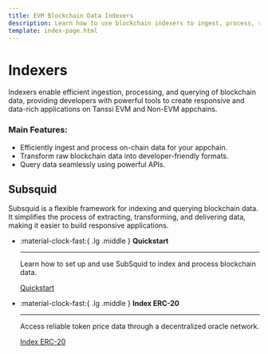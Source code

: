 ```yaml
---
title: EVM Blockchain Data Indexers
description: Learn how to use blockchain indexers to ingest, process, refine, and query Ethereum (EVM) data on Your Tanssi EVM appchain.
template: index-page.html
---
```


# Indexers 

Indexers enable efficient ingestion, processing, and querying of blockchain data, providing developers with powerful tools to create responsive and data-rich applications on Tanssi EVM and Non-EVM appchains.

### Main Features:

- Efficiently ingest and process on-chain data for your appchain.
- Transform raw blockchain data into developer-friendly formats.
- Query data seamlessly using powerful APIs.

## Subsquid

Subsquid is a flexible framework for indexing and querying blockchain data. It simplifies the process of extracting, transforming, and delivering data, making it easier to build responsive applications.

<div class="grid cards" markdown>

-   :material-clock-fast:{ .lg .middle } __Quickstart__

    ---
    
    Learn how to set up and use SubSquid to index and process blockchain data.
    
    [Quickstart](subsquid/quick-start.md)  

-   :material-clock-fast:{ .lg .middle } __Index ERC-20__

    ---
    
    Access reliable token price data through a decentralized oracle network.
    
    [Index ERC-20](subsquid/erc20-transfers.md) 

</div>